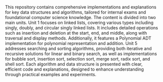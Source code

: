 This repository contains comprehensive implementations and explanations for key data structures and algorithms, tailored for internal exams and foundational computer science knowledge. The content is divided into two main units. Unit 1 focuses on linked lists, covering various types including singly, doubly, and circular singly linked lists. It includes detailed operations such as insertion and deletion at the start, end, and middle, along with traversal and display methods. Additionally, it features a Polynomial ADT implementation for polynomial representation and addition. Unit 5 addresses searching and sorting algorithms, providing both iterative and recursive solutions for linear and binary search, as well as implementations for bubble sort, insertion sort, selection sort, merge sort, radix sort, and shell sort. Each algorithm and data structure is presented with clear, efficient code and explanations, designed to enhance understanding through practical examples and experiments.
